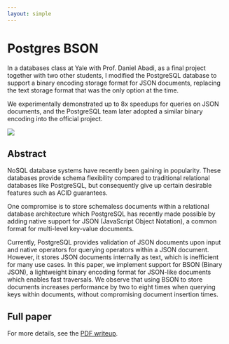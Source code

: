```yaml
---
layout: simple
---
```


# Postgres BSON

In a databases class at Yale with Prof. Daniel Abadi, as a final project together with two other students, I modified the PostgreSQL database to support a binary encoding storage format for JSON documents, replacing the text storage format that was the only option at the time.

We experimentally demonstrated up to 8x speedups for queries on JSON documents, and the PostgreSQL team later adopted a similar binary encoding into the official project.

![](images/project_images/postgres-bson/results.png)

## Abstract

NoSQL database systems have recently been gaining in popularity. These databases provide schema flexibility compared to traditional relational databases like PostgreSQL, but consequently give up certain desirable features such as ACID guarantees.

One compromise is to store schemaless documents within a relational database architecture which PostgreSQL has recently made possible by adding native support for JSON (JavaScript Object Notation), a common format for multi-level key-value documents.

Currently, PostgreSQL provides validation of JSON documents upon input and native operators for querying operators within a JSON document. However, it stores JSON documents internally as text, which is inefficient for many use cases. In this paper, we implement support for BSON (Binary JSON), a lightweight binary encoding format for JSON-like documents which enables fast traversals. We observe that using BSON to store documents increases performance by two to eight times when querying keys within documents, without compromising document insertion times.

## Full paper

For more details, see the [PDF writeup](/resources/Postgres-BSON.pdf).
